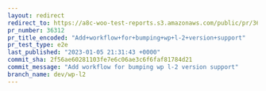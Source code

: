 ```yaml
---
layout: redirect
redirect_to: https://a8c-woo-test-reports.s3.amazonaws.com/public/pr/36312/e2e/index.html
pr_number: 36312
pr_title_encoded: "Add+workflow+for+bumping+wp+l-2+version+support"
pr_test_type: e2e
last_published: "2023-01-05 21:31:43 +0000"
commit_sha: 2f56ae60281103fe7e6c06ae3c6f6faf81784d21
commit_message: "Add workflow for bumping wp l-2 version support"
branch_name: dev/wp-l2
---
```

